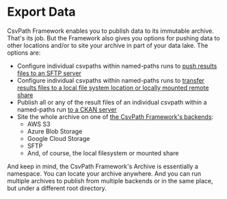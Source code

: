 # Export Data

CsvPath Framework enables you to publish data to its immutable archive. That's its job. But the Framework also gives you options for pushing data to other locations and/or to site your archive in part of your data lake. The options are:&#x20;

* Configure individual csvpaths within named-paths runs to [push results files to an SFTP server](../../../how-tos/sending-results-by-sftp.md)
* Configure individual csvpaths within named-paths runs to [transfer results files to a local file system location or locally mounted remote share](../../../how-tos/transfer-a-file-out-of-csvpath.md)
* Publish all or any of the result files of an individual csvpath within a named-paths run [to a CKAN server](../../../how-tos/sending-results-to-ckan.md)
* Site the whole archive on one of [the CsvPath Framework's backends](../../../how-tos/storage-backend-how-tos/):&#x20;
  * AWS S3
  * Azure Blob Storage
  * Google Cloud Storage
  * SFTP
  * And, of course, the local filesystem or mounted share

And keep in mind, the CsvPath Framework's Archive is essentially a namespace. You can locate your archive anywhere. And you can run multiple archives to publish from multiple backends or in the same place, but under a different root directory.
